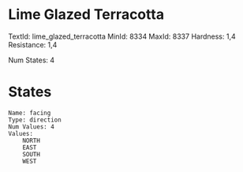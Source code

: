 # Lime Glazed Terracotta
TextId: lime_glazed_terracotta
MinId: 8334
MaxId: 8337
Hardness: 1,4
Resistance: 1,4

Num States: 4
# States
```
Name: facing
Type: direction
Num Values: 4
Values:
    NORTH
    EAST
    SOUTH
    WEST
```